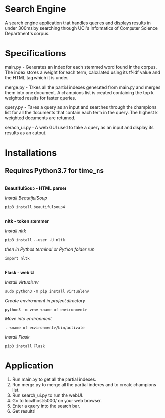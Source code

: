 # Search Engine

A search engine application that handles queries and displays results in under 300ms by searching through UCI's Informatics of Computer Science Department's corpus.

# Specifications

main.py - Generates an index for each stemmed word found in the corpus. The index stores a weight for each term, calculated using its tf-idf value and the HTML tag which it is under.

merge.py - Takes all the partial indexes generated from main.py and merges them into one document. A champions list is created containing the top k weighted results for faster queries.

query.py - Takes a query as an input and searches through the champions list for all the documents that contain each term in the query. The highest k weighted documents are returned.

serach_ui.py - A web GUI used to take a query as an input and display its results as an output.

# Installations

## Requires Python3.7 for time_ns
\
**BeautifulSoup - HTML parser**

*Install BeautifulSoup*

```
pip3 install beautifulsoup4
```
\
**nltk - token stemmer**

*Install nltk*
```
pip3 install --user -U nltk
```
*then in Python terminal or Python folder run*
```
import nltk
```
\
**Flask - web UI**

*Install virtualenv*
```
sudo python3 -m pip install virtualenv

```
*Create environment in project directory*
```
python3 -m venv <name of environment>
```
*Move into environment*
```
. <name of environment>/bin/activate
```
*Install Flask*
```
pip3 install Flask
```

# Application

1. Run main.py to get all the partial indexes.
2. Run merge.py to merge all the partial indexes and to create champions list.
3. Run search_ui.py to run the webUI.
4. Go to localhost:5000/ on your web browser.
5. Enter a query into the search bar.
6. Get results!
